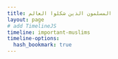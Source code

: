 ```yaml
---
title: المسلمون الذين شكلوا العالم
layout: page
# add TimelineJS
timeline: important-muslims
timeline-options:
  hash_bookmark: true
---
```

